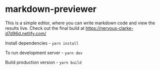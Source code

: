 # markdown-previewer
This is a simple editor, where you can write markdown code and view the results live. Check out the final build at https://nervous-clarke-d7d96d.netlify.com/

Install dependencies - `yarn install`

To run development server - `yarn dev`

Build production version - `yarn build`
